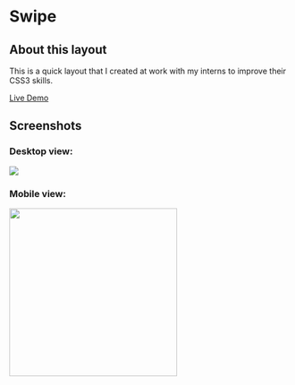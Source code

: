 # Swipe
## About this layout

This is a quick layout that I created at work with my interns to improve their CSS3 skills.

[Live Demo](http://cards.iding.ir)

## Screenshots

### Desktop view:
![](http://swipe.iding.ir/screenshots/Screen%20Shot%202019-10-29%20at%2012.58.18.png)
### Mobile view:
<img src="http://swipe.iding.ir/screenshots/Screen%20Shot%202019-10-29%20at%2012.58.22.png" width="300" />